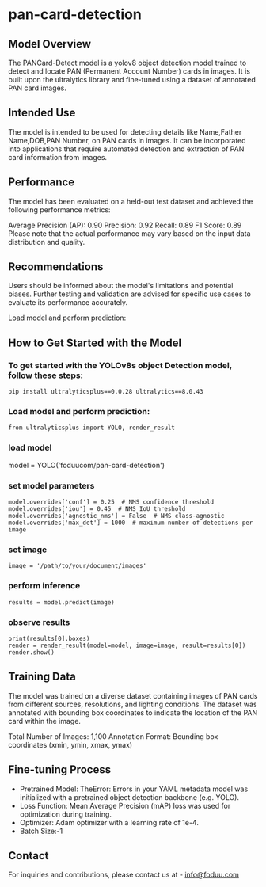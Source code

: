 # pan-card-detection

## Model Overview
The PANCard-Detect model is a yolov8 object detection model trained to detect and locate PAN (Permanent Account Number) cards in images. It is built upon the ultralytics library and fine-tuned using a dataset of annotated PAN card images.

## Intended Use
The model is intended to be used for detecting details like Name,Father Name,DOB,PAN Number, on PAN cards in images. It can be incorporated into applications that require automated detection and extraction of PAN card information from images.

## Performance
The model has been evaluated on a held-out test dataset and achieved the following performance metrics:

Average Precision (AP): 0.90 Precision: 0.92 Recall: 0.89 F1 Score: 0.89 Please note that the actual performance may vary based on the input data distribution and quality.

## Recommendations
Users should be informed about the model's limitations and potential biases. Further testing and validation are advised for specific use cases to evaluate its performance accurately.

Load model and perform prediction:

## How to Get Started with the Model
### To get started with the YOLOv8s object Detection model, follow these steps:
```
pip install ultralyticsplus==0.0.28 ultralytics==8.0.43
```
### Load model and perform prediction:
```
from ultralyticsplus import YOLO, render_result
```
### load model
model = YOLO('foduucom/pan-card-detection')

### set model parameters
```
model.overrides['conf'] = 0.25  # NMS confidence threshold
model.overrides['iou'] = 0.45  # NMS IoU threshold
model.overrides['agnostic_nms'] = False  # NMS class-agnostic
model.overrides['max_det'] = 1000  # maximum number of detections per image
```
### set image
```
image = '/path/to/your/document/images'
```
### perform inference
```
results = model.predict(image)
```
### observe results
```
print(results[0].boxes)
render = render_result(model=model, image=image, result=results[0])
render.show()
```

## Training Data
The model was trained on a diverse dataset containing images of PAN cards from different sources, resolutions, and lighting conditions. The dataset was annotated with bounding box coordinates to indicate the location of the PAN card within the image.

Total Number of Images: 1,100 Annotation Format: Bounding box coordinates (xmin, ymin, xmax, ymax)

## Fine-tuning Process
* Pretrained Model: TheError: Errors in your YAML metadata model was initialized with a pretrained object detection backbone (e.g. YOLO).
* Loss Function: Mean Average Precision (mAP) loss was used for optimization during training.
* Optimizer: Adam optimizer with a learning rate of 1e-4.
* Batch Size:-1

## Contact 
For inquiries and contributions, please contact us at - [info@foduu.com](mailto:info@foduu.com)
